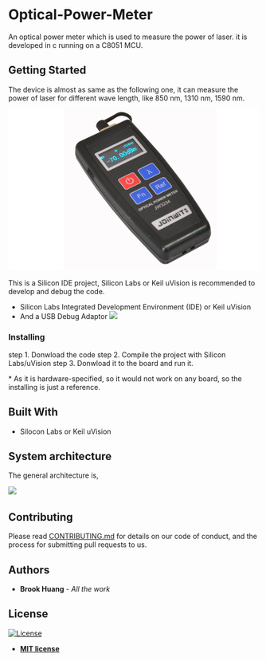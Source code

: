 # Optical-Power-Meter
An optical power meter which is used to measure the power of laser. it is developed in c running on a C8051 MCU.

## Getting Started

The device is almost as same as the following one, it can measure the power of laser for different wave length, like 850 nm, 1310 nm, 1590 nm.

![](https://github.com/Borrk/Optical-Power-Meter/raw/master/doc/product.png)

This is a Silicon IDE project, Silicon Labs or Keil uVision is recommended to develop and debug the code. 
  * Silicon Labs Integrated Development Environment (IDE) or Keil uVision
  * And a USB Debug Adaptor ![](https://www.silabs.com/content/usergenerated/asi/cloud/attachments/siliconlabs/en/community/mcu/8-bit/knowledge-base/jcr%3acontent/content/primary/blog/using_the_usb_debug-XeTq/images/8832b5dc-56ac-4f0e-a1d6-d2facba7f010.png)

### Installing

step 1. Donwload the code
step 2. Compile the project with Silicon Labs/uVision
step 3. Donwload it to the board and run it.

\* As it is hardware-specified, so it would not work on any board, so the installing is just a reference.

## Built With

* Silocon Labs or Keil uVision

## System architecture
The general architecture is,

![](https://github.com/Borrk/Optical-Power-Meter/raw/master/doc/System-Architecture.png)

## Contributing

Please read [CONTRIBUTING.md](https://gist.github.com/PurpleBooth/b24679402957c63ec426) for details on our code of conduct, and the process for submitting pull requests to us.

## Authors

* **Brook Huang** - *All the work*

## License
[![License](http://img.shields.io/:license-mit-blue.svg?style=flat-square)](http://badges.mit-license.org)

- **[MIT license](http://opensource.org/licenses/mit-license.php)**
